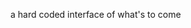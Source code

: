 a hard coded interface of what's to come

<br>

<a href="https://alvinot.github.io/dairy-django" target="_blank"></a>

<br>

